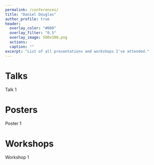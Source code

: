 ```yaml
---
permalink: /conferences/
title: "Daniel Douglas"
author_profile: true
header:
  overlay_color: "#000"
  overlay_filter: "0.5"
  overlay_image: 500x300.png
  actions:
  caption: ""
excerpt: "List of all presentations and workshops I've attended."
---
```


Talks
======
Talk 1

Posters
======
Poster 1

Workshops
======

Workshop 1